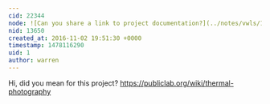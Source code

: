 ```yaml
---
cid: 22344
node: ![Can you share a link to project documentation?](../notes/vwls/10-26-2016/can-you-share-a-link-to-project-documentation)
nid: 13650
created_at: 2016-11-02 19:51:30 +0000
timestamp: 1478116290
uid: 1
author: warren
---
```


Hi, did you mean for this project? https://publiclab.org/wiki/thermal-photography